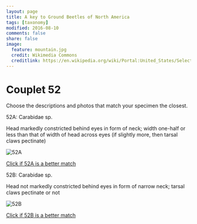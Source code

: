```yaml
---
layout: page
title: A key to Ground Beetles of North America
tags: [taxonomy]
modified: 2016-08-10
comments: false
share: false
image:
  feature: mountain.jpg
  credit: Wikimedia Commons
  creditlink: https://en.wikipedia.org/wiki/Portal:United_States/Selected_panorama#/media/File:Mount_Ellinor,_Mount_Washington_Panorama.jpg
---
```


# Couplet 52


Choose the descriptions and photos that match your specimen the closest. 

52A: Carabidae sp. 

Head markedly constricted behind eyes in form of neck; width one-half or less than that of width of head across eyes (if slightly more, then tarsal claws pectinate)

![52A](//klevan.github.io/images/keyfigs/Key1_52_52A.png)

[Click if 52A is a better match](//klevan.github.io/dynamicTaxonomy/Key1_53)


52B: Carabidae sp. 

Head not markedly constricted behind eyes in form of narrow neck; tarsal claws pectinate or not

![52B](//klevan.github.io/images/keyfigs/Key1_52_52B.png)

[Click if 52B is a better match](//klevan.github.io/dynamicTaxonomy/Key1_55)

